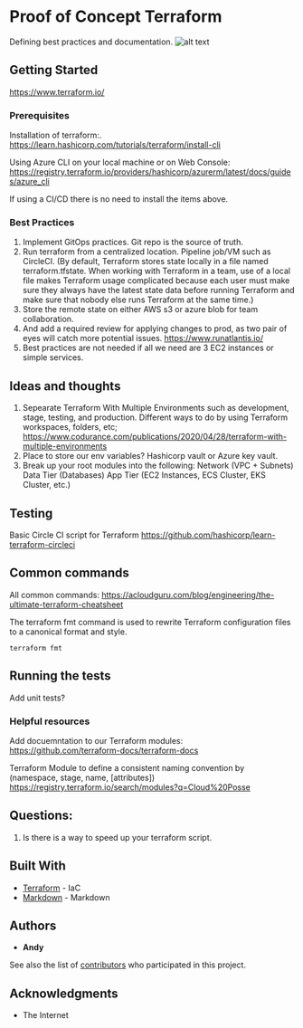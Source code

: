 # Proof of Concept Terraform

Defining best practices and documentation.
![alt text](https://globalpricing.com/wp-content/uploads/2022/01/Agile.png)
## Getting Started

https://www.terraform.io/

### Prerequisites

Installation of terraform:.
https://learn.hashicorp.com/tutorials/terraform/install-cli

Using Azure CLI on your local machine or on Web Console: 
https://registry.terraform.io/providers/hashicorp/azurerm/latest/docs/guides/azure_cli

If using a CI/CD there is no need to install the items above.

### Best Practices

1. Implement GitOps practices. Git repo is the source of truth.
2. Run terraform from a centralized location. Pipeline job/VM such as CircleCI. (By default, Terraform stores state locally in a file named terraform.tfstate. When working with Terraform in a team, use of a local file makes Terraform usage complicated because each user must make sure they always have the latest state data before running Terraform and make sure that nobody else runs Terraform at the same time.)
3. Store the remote state on either AWS s3 or azure blob for team collaboration. 
3. And add a required review for applying changes to prod, as two pair of eyes will catch more potential issues.
https://www.runatlantis.io/
4. Best practices are not needed if all we need are 3 EC2 instances or simple services.


## Ideas and thoughts

1. Sepearate Terraform With Multiple Environments such as development, stage, testing, and production. Different ways to do by using Terraform workspaces, folders, etc; https://www.codurance.com/publications/2020/04/28/terraform-with-multiple-environments
2. Place to store our env variables? Hashicorp vault or Azure key vault.
3. Break up your root modules into the following:
Network (VPC + Subnets)
Data Tier (Databases)
App Tier (EC2 Instances, ECS Cluster, EKS Cluster, etc.)

## Testing
Basic Circle CI script for Terraform
https://github.com/hashicorp/learn-terraform-circleci

## Common commands 
All common commands: 
https://acloudguru.com/blog/engineering/the-ultimate-terraform-cheatsheet

The terraform fmt command is used to rewrite Terraform configuration files to a canonical format and style. 
```
terraform fmt
```
## Running the tests

Add unit tests?

### Helpful resources

Add docuemntation to our Terraform modules:
https://github.com/terraform-docs/terraform-docs

Terraform Module to define a consistent naming convention by (namespace, stage, name, [attributes])
https://registry.terraform.io/search/modules?q=Cloud%20Posse

## Questions:

1. Is there is a way to speed up your terraform script.


## Built With

* [Terraform](https://www.terraform.io/) - IaC
* [Markdown](https://www.markdownguide.org/) - Markdown

## Authors

* **Andy** 

See also the list of [contributors](https://github.com/your/project/contributors) who participated in this project.

## Acknowledgments

* The Internet
